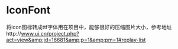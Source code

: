 IconFont
========

将icon图标转成ttf字体用在项目中，能够很好的压缩图片大小，参考地址http://www.ui.cn/project.php?act=view&amp;id=16681&amp;p=1&amp;pm=1#replay-list
